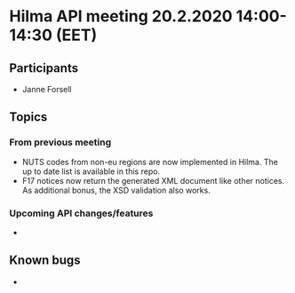 # Hilma API meeting 20.2.2020 14:00-14:30 (EET)

## Participants

- Janne Forsell


## Topics

### From previous meeting

* NUTS codes from non-eu regions are now implemented in Hilma. The up to date list is available in this repo.
* F17 notices now return the generated XML document like other notices. As additional bonus, the XSD validation also works.

### Upcoming API changes/features

*
## Known bugs

*
